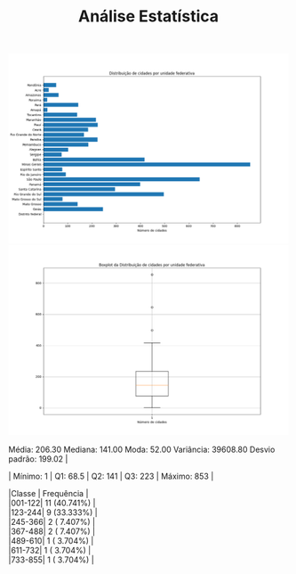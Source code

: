 <h1 align="center"> Análise Estatística </h1> 
<img>
<p align="center">
  <img src="images/G1.png" title="hover text" alt="accessibility text">
  <img src="images/G2.png" title="hover text" alt="accessibility text">
</p>
<p>
  Média: 206.30 
  Mediana: 141.00
  Moda: 52.00                                                                                                    
  Variância: 39608.80 
  Desvio padrão: 199.02 |                                                                                                      

  | Mínimo: 1 | Q1: 68.5 | Q2: 141 | Q3: 223 | Máximo: 853 |                                                                                           

  |Classe |  Frequência  |                                                                                                                             
  |001-122| 11 (40.741%) |                                                                                                                             
  |123-244|  9 (33.333%) |                                                                                                                             
  |245-366|  2 ( 7.407%) |                                                                                                                             
  |367-488|  2 ( 7.407%) |                                                                                                                             
  |489-610|  1 ( 3.704%) |                                                                                                                             
  |611-732|  1 ( 3.704%) |                                                                                                                             
  |733-855|  1 ( 3.704%) |              
</p>
